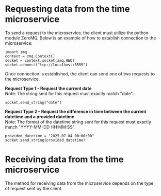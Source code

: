 # Requesting data from the time microservice
To send a request to the microservice, the client must utilize the python module ZeroMQ. Below is an example of how to establish connection to the microservice:  
  
```
import zmq  
context = zmq.Context()  
socket = context.socket(zmq.REQ)  
socket.connect("tcp://localhost:5559")
```

Once connection is established, the client can send one of two requests to the microservice.

**Request Type 1 - Request the current date**  
Note: The string sent for this request must exactly match "date". 
```
socket.send_string("date")  
```  

**Request Type 2 - Request the difference in time between the current datetime and a provided datetime**  
Note: The format of the datetime string sent for this request must exactly match "YYYY-MM-DD HH:MM:SS".  
```
provided_datetime = "2025-07-04 00:00:00"  
socket.send_string(provided_datetime)
```

# Receiving data from the time microservice
The method for receiving data from the microservice depends on the type of request sent by the client.

